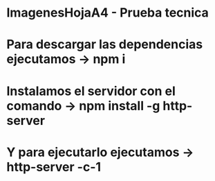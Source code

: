 # ImagenesHojaA4 - Prueba tecnica

# Para descargar las dependencias ejecutamos -> npm i

# Instalamos el servidor con el comando -> npm install -g http-server 
# Y para ejecutarlo ejecutamos -> http-server -c-1